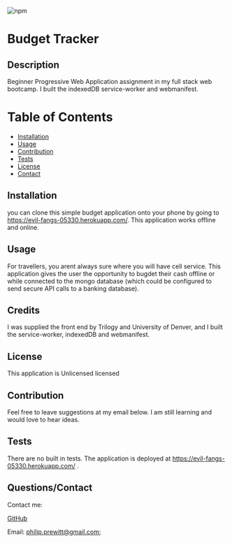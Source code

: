 

  ![npm](https://img.shields.io/static/v1?label=license&message=Unlicensed&color=blue)
  
 
 # Budget Tracker  
  
 
 ## Description 
 Beginner Progressive Web Application assignment in my full stack web bootcamp. I built the indexedDB service-worker and webmanifest. 
  
 
 # Table of Contents 
- [Installation](#installation) 
- 
  [Usage](#usage) 
- [Contribution](#contribution) 
- 
  [Tests](#tests) 
- [License](#license) 
- [Contact](#contact) 
 
  
  
 
## Installation 
 you can clone this simple budget application onto your phone by going to https://evil-fangs-05330.herokuapp.com/. This application works offline and online. 
  
 
## Usage 
 For travellers, you arent always sure where you will have cell service. This application gives the user the opportunity to bugdet their cash offline or while connected to the mongo database (which could be configured to send secure API calls to a banking database). 
  
 
## Credits 
 I was supplied the front end by Trilogy and University of Denver, and I built the service-worker, indexedDB and webmanifest.
  
 
## License 
 This application is Unlicensed licensed
  
 
## Contribution 
 Feel free to leave suggestions at my email below. I am still learning and would love to hear ideas. 
  
 
## Tests 
 There are no built in tests. The application is deployed at https://evil-fangs-05330.herokuapp.com/ . 
  
 
## Questions/Contact 
 Contact me: 
  
 
 [GitHub](https://github.com/pprewitt) 
 
 Email: [philip.prewitt@gmail.com](mailto:philip.prewitt@gmail.com); 